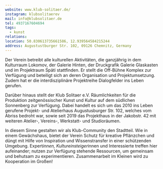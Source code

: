 ```yaml
---
website: www.klub-solitaer.de/
instagram: klubsolitaerev
mail: info@klubsolitaer.de
tel: 4937167604694
tags:
  - kunst
relations: 
location: 50.830613735661586, 12.939564584215244
address: Augustustburger Str. 102, 09126 Chemnitz, Germany
---
```

Der Verein betreibt alle kulturellen Aktivitäten, die ganzjährig in dem Kulturraum Lokomov, der Galerie Hinten, der Druckgrafik Galerie Glaskasten und im Projektraum Späti stattfinden. Er stellt die Off-Bühne Komplex zur Verfügung und beteiligt sich an deren Organisation und Projektumsetzung. Zudem hat er die interdisziplinäre Projektreihe Dialogfelder ins Leben gerufen.

Darüber hinaus stellt der Klub Solitaer e.V. Räumlichkeiten für die Produktion zeitgenössischer Kunst und Kultur auf dem südlichen Sonnenberg zur Verfügung. Dabei handelt es sich um das 2010 ins Leben gerufene Projekt- und Atelierhaus Augustusburger Str. 102, welches vom Abriss bedroht war, sowie seit 2019 das Projekthaus in der Jakobstr. 42 mit weiteren Atelier-, Vereins-, Werkstatt- und Studioräumen.

In diesem Sinne gestalten wir als Klub-Community den Stadtteil. Wie in einem Gewächshaus, bietet der Verein Schutz für kreative Pflänzchen und düngt mit Hilfe von Inspiration und Wissenstransfer in einer schützenden Umgebung. Expert*innen, Kultureinsteiger*innen und Interessierte treffen hier aufeinander; nutzen zur Verfügung stehende Ressourcen, um gemeinsam und behutsam zu experimentieren. Zusammenarbeit im Kleinen wird zu Kooperation im Großen!
